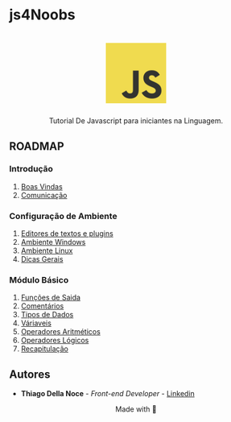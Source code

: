 # js4Noobs

<h1 align="center">
  <img src="./images/js.png" alt="javascript" width="120">
</h1>

<p align="center">Tutorial De Javascript para iniciantes na Linguagem.</p>

## ROADMAP

### Introdução

1. [Boas Vindas](/1-Introducao/1-Boas-vindas.md)
2. [Comunicação](/1-Introducao/2-Comunicacao.md)

### Configuração de Ambiente

1. [Editores de textos e plugins](/2-Ambiente/1-Editores-e-plugins.md)
2. [Ambiente Windows](/2-Ambiente/2-Ambiente-windows.md)
3. [Ambiente Linux](/2-Ambiente/3-Ambiente-linux.md)
4. [Dicas Gerais](/2-Ambiente/4-Dicas-gerais.md)

### Módulo Básico

1. [Funções de Saida](/3-Basico/1-Saida.md)
2. [Comentários](/3-Basico/2-Comentarios.md)
3. [Tipos de Dados](/3-Basico/3-Tipos-de-dados.md)
4. [Váriaveis](/3-Basico/4-Variaveis.md)
5. [Operadores Aritméticos](/3-Basico/5-Operadores-aritmeticos.md)
6. [Operadores Lógicos](/3-Basico/6-Operadores-logicos.md)
7. [Recapitulação](/3-Basico/7-Recapitulacao.md)

## Autores

- **Thiago Della Noce** - _Front-end Developer_ - [Linkedin](https://www.linkedin.com/in/thiagodellanoce/)

<p align="center">Made with 💜</p>
